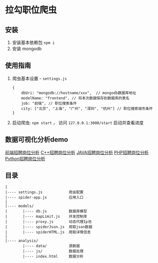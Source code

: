 # 拉勾职位爬虫

## 安装
1. 安装基本依赖包 `npm i`
2. 安装 mongodb

## 使用指南

1.  爬虫基本设置 - `settings.js`
    ```
	{
		dbUri: "mongodb://hostname/xxx",  // mongodb数据库地址
		modelName: "frontend", // 将本次数据保存到数据库的表名
		job: "前端", // 职位搜索条件
		city: ["北京", "上海", "广州", "深圳", "杭州"] // 职位搜索城市条件
	}
    ```

2. 启动爬虫: `npm start` ， 访问 `127.0.0.1:3000/start` 启动并查看进度

## 数据可视化分析demo
[前端招聘岗位分析](http://weiyu-chen.github.io/data-analysis/frontend.html)
[C++招聘岗位分析](http://weiyu-chen.github.io/data-analysis/cpp.html)
[JAVA招聘岗位分析](http://weiyu-chen.github.io/data-analysis/java.html)
[PHP招聘岗位分析](http://weiyu-chen.github.io/data-analysis/php.html)
[Python招聘岗位分析](http://weiyu-chen.github.io/data-analysis/python.html)


## 目录
```
|
|---- settings.js        	 爬虫配置
|---- spider-app.js  		 应用入口
|
|---- models/
|       |---- db.js  		 数据库模型
|		|---- mapLimit.js    并发控制库
|		|---- proxy.js 	     动态代理Ip池
|		|---- spiderJson.js  爬取json数据
|		|---- spiderHTML.js  爬取详情信息
|		
|---- analysis/
		|---- data/  		 源数据
		|---- js/ 		     数据处理
		|---- index.html 	 数据分析
```


